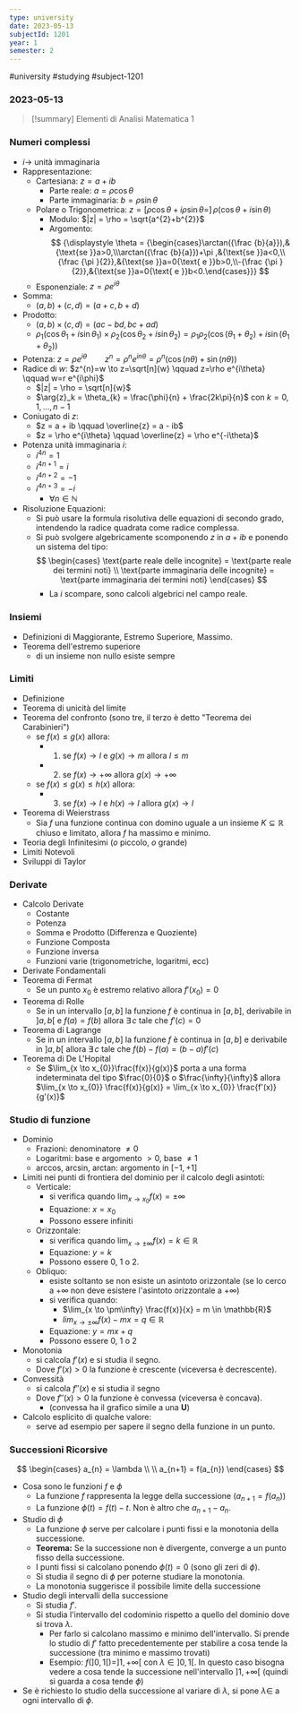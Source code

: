 ```yaml
---
type: university
date: 2023-05-13
subjectId: 1201
year: 1
semester: 2
---
```

#university #studying #subject-1201
### 2023-05-13
> [!summary] Elementi di Analisi Matematica 1

### Numeri complessi
- $i \to$ unità immaginaria
- Rappresentazione:
	- Cartesiana: $z = a + ib$
		- Parte reale: $a = \rho \cos \theta$
		- Parte immaginaria: $b = \rho \sin \theta$
	- Polare o Trigonometrica: $z = [\rho \cos \theta + i \rho \sin \theta = ]\, \rho (\cos \theta + i\sin \theta)$
		- Modulo: $|z| = \rho = \sqrt{a^{2}+b^{2}}$
		- Argomento: $$
		{\displaystyle \theta = {\begin{cases}\arctan({\frac {b}{a}}),&{\text{se }}a>0,\\\arctan({\frac {b}{a}})+\pi ,&{\text{se }}a<0,\\{\frac {\pi }{2}},&{\text{se }}a=0{\text{ e }}b>0,\\-{\frac {\pi }{2}},&{\text{se }}a=0{\text{ e }}b<0.\end{cases}}} $$
	- Esponenziale: $z = \rho e^{i\theta}$
- Somma:
	- $(a, b) + (c, d) = (a+c, b+d)$
- Prodotto:
	- $(a, b) \times (c, d) = (ac - bd, bc + ad)$
	- $\rho_{1} (\cos \theta_{1} + i\sin \theta_{1}) \times \rho_{2} (\cos \theta_{2} + i\sin \theta_{2}) = \rho_{1}\rho_{2} (\cos (\theta_{1}+\theta_{2}) + i\sin (\theta_{1}+\theta_{2}))$
- Potenza: $z = \rho e^{i\theta} \qquad z^{n} = \rho^{n} e^{in\theta} = \rho^{n} (\cos (n\theta) + \sin (n\theta))$
- Radice di $w$: $z^{n}=w \to z=\sqrt[n]{w} \qquad z=\rho e^{i\theta} \qquad w=r e^{i\phi}$
	- $|z| = \rho = \sqrt[n]{w}$
	- $\arg{z}_k = \theta_{k} = \frac{\phi}{n} + \frac{2k\pi}{n}$ con $k=0,1, \dots, n-1$
- Coniugato di $z$:
	- $z = a + ib \qquad \overline{z} = a - ib$
	- $z = \rho e^{i\theta} \qquad \overline{z} = \rho e^{-i\theta}$
- Potenza unità immaginaria $i$:
	- $i^{4n} = 1$
	- $i^{4n+1} = i$
	- $i^{4n+2} = -1$
	- $i^{4n+3} = -i$
		- $\forall n \in \mathbb{N}$
- Risoluzione Equazioni:
	- Si può usare la formula risolutiva delle equazioni di secondo grado, intendendo la radice quadrata come radice complessa.
	- Si può svolgere algebricamente scomponendo $z$ in $a+ib$ e ponendo un sistema del tipo: $$
\begin{cases}
\text{parte reale delle incognite} = \text{parte reale dei termini noti} \\
\text{parte immaginaria delle incognite} = \text{parte immaginaria dei termini noti}
\end{cases}
$$
		- La $i$ scompare, sono calcoli algebrici nel campo reale.


### Insiemi
- Definizioni di Maggiorante, Estremo Superiore, Massimo.
- Teorema dell'estremo superiore
	- di un insieme non nullo esiste sempre

### Limiti
- Definizione
- Teorema di unicità del limite
- Teorema del confronto (sono tre, il terzo è detto "Teorema dei Carabinieri")
	- se $f(x) \leq g(x)$ allora:
		- 1. se $f(x) \to l$ e $g(x) \to m$ allora $l \leq m$
		- 2. se $f(x) \to +\infty$ allora $g(x) \to +\infty$
	- se $f(x) \leq g(x) \leq h(x)$ allora:
		- 3. se $f(x) \to l$ e $h(x) \to l$ allora $g(x) \to l$
- Teorema di Weierstrass
	- Sia $f$ una funzione continua con domino uguale a un insieme $K \subseteq \mathbb{R}$ chiuso e limitato, allora $f$ ha massimo e minimo.
- Teoria degli Infinitesimi ($o$ piccolo, $o$ grande)
- Limiti Notevoli
- Sviluppi di Taylor

### Derivate
- Calcolo Derivate
	- Costante
	- Potenza
	- Somma e Prodotto (Differenza e Quoziente)
	- Funzione Composta
	- Funzione inversa
	- Funzioni varie (trigonometriche, logaritmi, ecc)
- Derivate Fondamentali
- Teorema di Fermat
	- Se un punto $x_0$ è estremo relativo allora $f'(x_{0}) = 0$
- Teorema di Rolle
	- Se in un intervallo $[a, b]$ la funzione $f$ è continua in $[a,b]$, derivabile in $]a,b[$ e $f(a)=f(b)$ allora $\exists \,c$ tale che $f'(c) = 0$
- Teorema di Lagrange
	- Se in un intervallo $[a,b]$ la funzione $f$ è continua in $[a,b]$ e derivabile in $]a,b[$ allora $\exists \,c$ tale che $f(b)-f(a)=(b-a)f'(c)$
- Teorema di De L'Hopital
	- Se $\lim_{x \to x_{0}}\frac{f(x)}{g(x)}$ porta a una forma indeterminata del tipo $\frac{0}{0}$ o $\frac{\infty}{\infty}$ allora $\lim_{x \to x_{0}} \frac{f(x)}{g(x)} = \lim_{x \to x_{0}} \frac{f'(x)}{g'(x)}$

### Studio di funzione
- Dominio
	- Frazioni: denominatore $\neq 0$
	- Logaritmi: base e argomento $> 0$, base $\neq 1$
	- arccos, arcsin, arctan: argomento in $[-1, +1]$
- Limiti nei punti di frontiera del dominio per il calcolo degli asintoti:
	- Verticale:
		- si verifica quando $\lim_{x \to x_{0}} f(x) = \pm\infty$
		- Equazione: $x = x_0$
		- Possono essere infiniti
	- Orizzontale:
		- si verifica quando $\lim_{x \to \pm\infty} f(x) = k \in \mathbb{R}$
		- Equazione: $y = k$
		- Possono essere 0, 1 o 2.
	- Obliquo:
		- esiste soltanto se non esiste un asintoto orizzontale (se lo cerco a $+\infty$ non deve esistere l'asintoto orizzontale a $+\infty$)
		- si verifica quando:
			- $\lim_{x \to \pm\infty} \frac{f(x)}{x} = m \in \mathbb{R}$
			- $lim_{x \to \pm\infty} f(x) - mx = q \in \mathbb{R}$
		- Equazione: $y = mx + q$
		- Possono essere 0, 1 o 2
- Monotonia
	- si calcola $f'(x)$ e si studia il segno.
	- Dove $f'(x) > 0$ la funzione è crescente (viceversa è decrescente).
- Convessità
	- si calcola $f''(x)$ e si studia il segno
	- Dove $f''(x) > 0$ la funzione è convessa (viceversa è concava).
		- (convessa ha il grafico simile a una **U**)
- Calcolo esplicito di qualche valore:
	- serve ad esempio per sapere il segno della funzione in un punto.

### Successioni Ricorsive
$$
\begin{cases}
a_{n} = \lambda \\ \\
a_{n+1} = f(a_{n})
\end{cases}
$$
- Cosa sono le funzioni $f$ e $\phi$
	- La funzione $f$ rappresenta la legge della successione ($a_{n+1} = f(a_{n})$)
	- La funzione $\phi(t) = f(t) - t$. Non è altro che $a_{n+1}-a_{n}$.
- Studio di $\phi$
	- La funzione $\phi$ serve per calcolare i punti fissi e la monotonia della successione.
	- **Teorema:** Se la successione non è divergente, converge a un punto fisso della successione.
	- I punti fissi si calcolano ponendo $\phi(t)=0$ (sono gli zeri di $\phi$).
	- Si studia il segno di $\phi$ per poterne studiare la monotonia.
	- La monotonia suggerisce il possibile limite della successione
- Studio degli intervalli della successione
	- Si studia $f'$.
	- Si studia l'intervallo del codominio rispetto a quello del dominio dove si trova $\lambda$.
		- Per farlo si calcolano massimo e minimo dell'intervallo. Si prende lo studio di $f'$ fatto precedentemente per stabilire a cosa tende la successione (tra minimo e massimo trovati)
		- Esempio: $f(]0,1[) = ]1,+\infty[$ con $\lambda \in ]0,1[$. In questo caso bisogna vedere a cosa tende la successione nell'intervallo $]1,+\infty[$ (quindi si guarda a cosa tende $\phi$)
- Se è richiesto lo studio della successione al variare di $\lambda$, si pone $\lambda \in$ a ogni intervallo di $\phi$.
